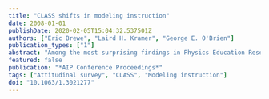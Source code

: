 ```yaml
---
title: "CLASS shifts in modeling instruction"
date: 2008-01-01
publishDate: 2020-02-05T15:04:32.537501Z
authors: ["Eric Brewe", "Laird H. Kramer", "George E. O'Brien"]
publication_types: ["1"]
abstract: "Among the most surprising findings in Physics Education Research is the lack of positive results on attitudinal measures, such as Colorado Learning Attitudes about Science Survey (CLASS) and Maryland Physics Expectations Survey (MPEX). The uniformity with which physics teaching manages to negatively shift attitudes toward physics learning is striking. Strategies which have been shown to improve learning, such as interactive engagement and studio format classes, provide more authentic science experiences for students, yet do not produce positive attitudinal results. Florida International University's Physics Education Research Group has implemented Modeling Instruction in University Physics classes. Using the CLASS as a pre/post measure has shown attitudinal improvements through both semesters of the introductory physics sequence. In this paper, we report positive shifts on the CLASS in two sections of Modeling Physics, one in Mechanics (N=30) and one in Electricity and Magnetism, (N=31) and examine how these results reflect on Modeling Instruction. © 2008 American Institute of Physics."
featured: false
publication: "*AIP Conference Proceedings*"
tags: ["Attitudinal survey", "CLASS", "Modeling instruction"]
doi: "10.1063/1.3021277"
---
```


